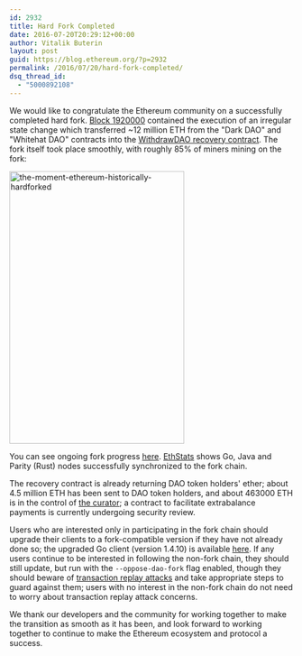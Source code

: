 ```yaml
---
id: 2932
title: Hard Fork Completed
date: 2016-07-20T20:29:12+00:00
author: Vitalik Buterin
layout: post
guid: https://blog.ethereum.org/?p=2932
permalink: /2016/07/20/hard-fork-completed/
dsq_thread_id:
  - "5000892108"
---
```

We would like to congratulate the Ethereum community on a successfully completed hard fork. <a href="http://etherscan.io/block/1920000">Block 1920000</a> contained the execution of an irregular state change which transferred ~12 million ETH from the "Dark DAO" and "Whitehat DAO" contracts into the <a href="https://etherscan.io/address/0xbf4ed7b27f1d666546e30d74d50d173d20bca754">WithdrawDAO recovery contract</a>. The fork itself took place smoothly, with roughly 85% of miners mining on the fork:

<a href="https://blog.ethereum.org/wp-content/uploads/2016/07/the-moment-ethereum-historically-hardforked.jpg"><img class="alignnone size-full wp-image-2933" src="https://blog.ethereum.org/wp-content/uploads/2016/07/the-moment-ethereum-historically-hardforked.jpg" alt="the-moment-ethereum-historically-hardforked" width="310" height="483" /></a>

You can see ongoing fork progress <a href="http://fork.ethstats.net/">here</a>. <a href="https://ethstats.net/">EthStats</a> shows Go, Java and Parity (Rust) nodes successfully synchronized to the fork chain.

The recovery contract is already returning DAO token holders' ether; about 4.5 million ETH has been sent to DAO token holders, and about 463000 ETH is in the control of <a href="https://etherscan.io/address/0xda4a4626d3e16e094de3225a751aab7128e96526">the curator</a>; a contract to facilitate extrabalance payments is currently undergoing security review.

Users who are interested only in participating in the fork chain should upgrade their clients to a fork-compatible version if they have not already done so; the upgraded Go client (version 1.4.10) is available <a href="https://github.com/ethereum/go-ethereum/releases/tag/v1.4.10">here</a>. If any users continue to be interested in following the non-fork chain, they should still update, but run with the <code>--oppose-dao-fork</code> flag enabled, though they should beware of <a href="https://medium.com/@timonrapp/how-to-deal-with-the-ethereum-replay-attack-3fd44074a6d8#.ocsfgea7l">transaction replay attacks</a> and take appropriate steps to guard against them; users with no interest in the non-fork chain do not need to worry about transaction replay attack concerns.

We thank our developers and the community for working together to make the transition as smooth as it has been, and look forward to working together to continue to make the Ethereum ecosystem and protocol a success.

<div id="disqus_link_container"></div>
<script>jQuery(document).ready(function() { EthBlogUtils.display_disqus_link();});</script>